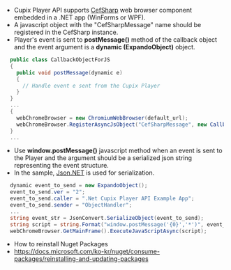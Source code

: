 * Cupix Player API supports [CefSharp](https://github.com/cefsharp/CefSharp) web browser component embedded in a .NET app (WinForms or WPF).
* A javascript object with the "CefSharpMessage" name should be registered in the CefSharp instance.
* Player's event is sent to **postMessage()** method of the callback object and the event argument is a **dynamic (ExpandoObject)** object.

```csharp
  public class CallbackObjectForJS
  {
    public void postMessage(dynamic e)
    {
      // Handle event e sent from the Cupix Player
    }
  }
  ...
  {
    webChromeBrowser = new ChromiumWebBrowser(default_url);
    webChromeBrowser.RegisterAsyncJsObject("CefSharpMessage", new CallbackObjectForJS(this));
  }
  ...
```
* Use **window.postMessage()** javascript method when an event is sent to the Player and the argument should be a serialized json string representing the event structure.
* In the sample, [Json.NET](https://www.newtonsoft.com/json) is used for serialization.
```csharp
  dynamic event_to_send = new ExpandoObject();
  event_to_send.ver = "2";
  event_to_send.caller = ".Net Cupix Player API Example App";
  event_to_send.sender = "ObjectHandler";
  ...
  string event_str = JsonConvert.SerializeObject(event_to_send);
  string script = string.Format("window.postMessage('{0}','*')", event_str); 
  webChromeBrowser.GetMainFrame().ExecuteJavaScriptAsync(script);
```
* How to reinstall Nuget Packages
* https://docs.microsoft.com/ko-kr/nuget/consume-packages/reinstalling-and-updating-packages